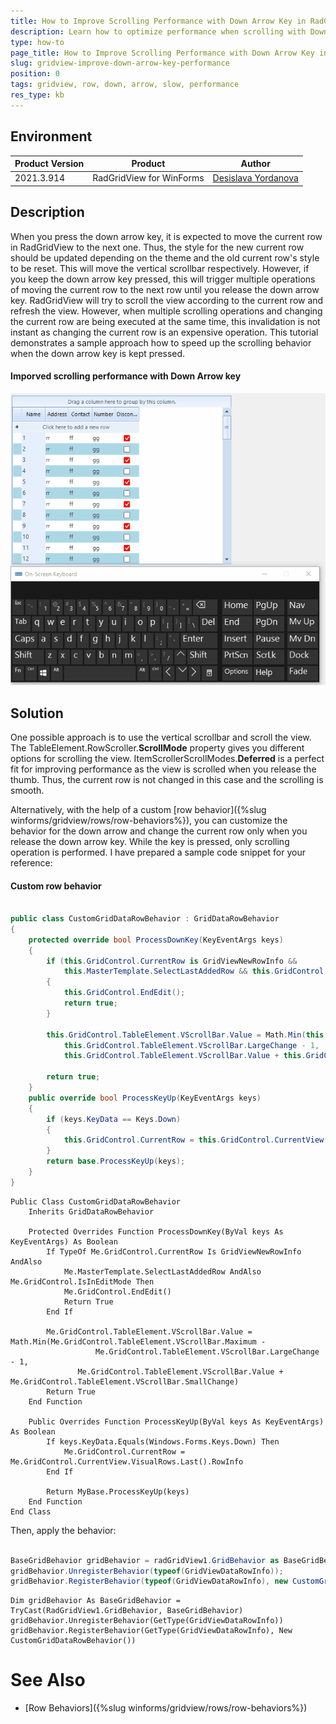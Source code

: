 ```yaml
---
title: How to Improve Scrolling Performance with Down Arrow Key in RadGridView
description: Learn how to optimize performance when scrolling with Down arrow key in RadGridView.
type: how-to
page_title: How to Improve Scrolling Performance with Down Arrow Key in RadGridView
slug: gridview-improve-down-arrow-key-performance
position: 0
tags: gridview, row, down, arrow, slow, performance
res_type: kb
---
```


## Environment
 
|Product Version|Product|Author|
|----|----|----|
|2021.3.914|RadGridView for WinForms|[Desislava Yordanova](https://www.telerik.com/blogs/author/desislava-yordanova)|
 
## Description

When you press the down arrow key, it is expected to move the current row in RadGridView to the next one. Thus, the style for the new current row should be updated depending on the theme and the old current row's style to be reset. This will move the vertical scrollbar respectively. However, if you keep the down arrow key pressed, this will trigger multiple operations of moving the current row to the next row until you release the down arrow key. RadGridView will try to scroll the view according to the current row and refresh the view. However, when multiple scrolling operations and changing the current row are being executed at the same time, this invalidation is not instant as changing the current row is an expensive operation. This tutorial demonstrates a sample approach how to speed up the scrolling behavior when the down arrow key is kept pressed.
 
#### Imporved scrolling performance with Down Arrow key

![gridview-improve-down-arrow-key-performance](images/gridview-improve-down-arrow-key-performance.gif)

## Solution 

One possible approach is to use the vertical scrollbar and scroll the view. The TableElement.RowScroller.**ScrollMode** property gives you different options for scrolling the view. ItemScrollerScrollModes.**Deferred** is a perfect fit for improving performance as the view is scrolled when you release the thumb. Thus, the current row is not changed in this case and the scrolling is smooth. 

Alternatively, with the help of a custom [row behavior]({%slug winforms/gridview/rows/row-behaviors%}), you can customize the behavior for the down arrow and change the current row only when you release the down arrow key. While the key is pressed, only scrolling operation is performed. I have prepared a sample code snippet for your reference: 

#### Custom row behavior

````C#

public class CustomGridDataRowBehavior : GridDataRowBehavior
{
    protected override bool ProcessDownKey(KeyEventArgs keys)
    {
        if (this.GridControl.CurrentRow is GridViewNewRowInfo && 
            this.MasterTemplate.SelectLastAddedRow && this.GridControl.IsInEditMode)
        {
            this.GridControl.EndEdit();
            return true;
        }

        this.GridControl.TableElement.VScrollBar.Value = Math.Min(this.GridControl.TableElement.VScrollBar.Maximum - 
            this.GridControl.TableElement.VScrollBar.LargeChange - 1,
            this.GridControl.TableElement.VScrollBar.Value + this.GridControl.TableElement.VScrollBar.SmallChange);

        return true;
    }
    public override bool ProcessKeyUp(KeyEventArgs keys)
    {
        if (keys.KeyData == Keys.Down)
        {
            this.GridControl.CurrentRow = this.GridControl.CurrentView.VisualRows.Last().RowInfo;
        }
        return base.ProcessKeyUp(keys);
    }
}      

````
````VB.NET
Public Class CustomGridDataRowBehavior
    Inherits GridDataRowBehavior

    Protected Overrides Function ProcessDownKey(ByVal keys As KeyEventArgs) As Boolean
        If TypeOf Me.GridControl.CurrentRow Is GridViewNewRowInfo AndAlso
            Me.MasterTemplate.SelectLastAddedRow AndAlso Me.GridControl.IsInEditMode Then
            Me.GridControl.EndEdit()
            Return True
        End If

        Me.GridControl.TableElement.VScrollBar.Value = Math.Min(Me.GridControl.TableElement.VScrollBar.Maximum -
                   Me.GridControl.TableElement.VScrollBar.LargeChange - 1,
               Me.GridControl.TableElement.VScrollBar.Value + Me.GridControl.TableElement.VScrollBar.SmallChange)
        Return True
    End Function

    Public Overrides Function ProcessKeyUp(ByVal keys As KeyEventArgs) As Boolean
        If keys.KeyData.Equals(Windows.Forms.Keys.Down) Then
            Me.GridControl.CurrentRow = Me.GridControl.CurrentView.VisualRows.Last().RowInfo
        End If

        Return MyBase.ProcessKeyUp(keys)
    End Function
End Class  

```` 

Then, apply the behavior:

````C#

BaseGridBehavior gridBehavior = radGridView1.GridBehavior as BaseGridBehavior;
gridBehavior.UnregisterBehavior(typeof(GridViewDataRowInfo));
gridBehavior.RegisterBehavior(typeof(GridViewDataRowInfo), new CustomGridDataRowBehavior());      

````
````VB.NET
Dim gridBehavior As BaseGridBehavior = TryCast(RadGridView1.GridBehavior, BaseGridBehavior)
gridBehavior.UnregisterBehavior(GetType(GridViewDataRowInfo))
gridBehavior.RegisterBehavior(GetType(GridViewDataRowInfo), New CustomGridDataRowBehavior()) 

```` 

# See Also

* [Row Behaviors]({%slug winforms/gridview/rows/row-behaviors%}) 





    
   
  
    
 
